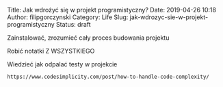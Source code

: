 Title: Jak wdrożyć się w projekt programistyczny?
Date: 2019-04-26 10:18
Author: filipgorczynski
Category: Life
Slug: jak-wdrozyc-sie-w-projekt-programistyczny
Status: draft

Zainstalować, zrozumieć cały proces budowania projektu

Robić notatki Z WSZYSTKIEGO

Wiedzieć jak odpalać testy w projekcie

`https://www.codesimplicity.com/post/how-to-handle-code-complexity/`

 

 
